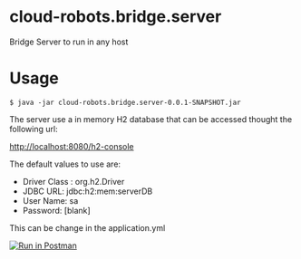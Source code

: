 # cloud-robots.bridge.server

Bridge Server to run in any host

# Usage

```shell
$ java -jar cloud-robots.bridge.server-0.0.1-SNAPSHOT.jar
```

The server use a in memory H2 database that can be accessed thought the following url:

[http://localhost:8080/h2-console](http://localhost:8080/h2-console)

The default values to use are:
- Driver Class : org.h2.Driver
- JDBC URL: jdbc:h2:mem:serverDB
- User Name: sa
- Password: [blank]

This can be change in the application.yml

[![Run in Postman](https://run.pstmn.io/button.svg)](https://app.getpostman.com/run-collection/a312a136183a20ea06f3#?env%5Blocal%5D=W3siZW5hYmxlZCI6dHJ1ZSwia2V5Ijoic2VydmVyIiwidmFsdWUiOiJsb2NhbGhvc3Q6ODA4MCIsInR5cGUiOiJ0ZXh0In1d)

